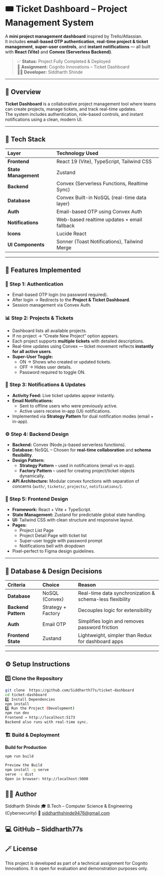 # 🎟️ Ticket Dashboard – Project Management System

A **mini project management dashboard** inspired by Trello/Atlassian.  
It includes **email-based OTP authentication**, **real-time project & ticket management**, **super-user controls**, and **instant notifications** — all built with **React (Vite)** and **Convex (Serverless Backend)**.

> ✅ **Status:** Project Fully Completed & Deployed  
> 📅 **Assignment:** Cognito Innovations – Ticket Dashboard  
> 👨‍💻 **Developer:** Siddharth Shinde  

---

## 🚀 Overview

**Ticket Dashboard** is a collaborative project management tool where teams can create projects, manage tickets, and track real-time updates.  
The system includes authentication, role-based controls, and instant notifications using a clean, modern UI.

---

## 🧩 Tech Stack

| Layer | Technology Used |
|:------|:----------------|
| **Frontend** | React 19 (Vite), TypeScript, Tailwind CSS |
| **State Management** | Zustand |
| **Backend** | Convex (Serverless Functions, Realtime Sync) |
| **Database** | Convex Built-in NoSQL (real-time data layer) |
| **Auth** | Email-based OTP using Convex Auth |
| **Notifications** | Web-based realtime updates + email fallback |
| **Icons** | Lucide React |
| **UI Components** | Sonner (Toast Notifications), Tailwind Merge |

---

## 🧠 Features Implemented

### 🔐 Step 1: Authentication
- Email-based OTP login (no password required).  
- After login → Redirects to the **Project & Ticket Dashboard**.  
- Session management via Convex Auth.

### 📊 Step 2: Projects & Tickets
- Dashboard lists all available projects.  
- If no project → “Create New Project” option appears.  
- Each project supports **multiple tickets** with detailed descriptions.  
- Real-time updates using Convex — ticket movement reflects **instantly for all active users**.  
- **Super-User Toggle:**
  - ON → Shows who created or updated tickets.
  - OFF → Hides user details.
  - Password required to toggle ON.

### 🔔 Step 3: Notifications & Updates
- **Activity Feed:** Live ticket updates appear instantly.  
- **Email Notifications:**  
  - Sent to offline users who were previously active.  
  - Active users receive in-app (UI) notifications.  
- Implemented via **Strategy Pattern** for dual notification modes (email + in-app).

### ⚙️ Step 4: Backend Design
- **Backend:** Convex (Node.js-based serverless functions).  
- **Database:** NoSQL – Chosen for **real-time collaboration** and **schema flexibility**.  
- **Design Pattern:**  
  - **Strategy Pattern** – used in notifications (email vs in-app).
  - **Factory Pattern** – used for creating project/ticket objects dynamically.
- **API Architecture:** Modular convex functions with separation of concerns (`auth/`, `tickets/`, `projects/`, `notifications/`).

### 🎨 Step 5: Frontend Design
- **Framework:** React + Vite + TypeScript.  
- **State Management:** Zustand for predictable global state handling.  
- **UI:** Tailwind CSS with clean structure and responsive layout.  
- **Pages:**
  - Project List Page  
  - Project Detail Page with ticket list  
  - Super-user toggle with password prompt  
  - Notifications bell with dropdown  
- Pixel-perfect to Figma design guidelines.

---

## 🧰 Database & Design Decisions

| Criteria | Choice | Reason |
|:----------|:-------|:-------|
| **Database** | NoSQL (Convex) | Real-time data synchronization & schema-less flexibility |
| **Backend Pattern** | Strategy + Factory | Decouples logic for extensibility |
| **Auth** | Email OTP | Simplifies login and removes password friction |
| **Frontend State** | Zustand | Lightweight, simpler than Redux for dashboard apps |

---

## ⚙️ Setup Instructions

### 1️⃣ Clone the Repository
```bash
git clone  https://github.com/Siddharth77s/ticket-dashboard
cd ticket-dashboard
2️⃣ Install Dependencies
npm install
3️⃣ Run the Project (Development)
npm run dev
Frontend → http://localhost:5173
Backend also runs with real-time sync.
```
### 🏗️ Build & Deployment

**Build for Production**
```bash
npm run build

Preview the Build
npm install -g serve
serve -s dist
Open in browser: http://localhost:5000

```
## 👨‍💻 Author 
Siddharth Shinde
🎓 B.Tech – Computer Science & Engineering (Cybersecurity)
📧 siddharthshinde9476@gmail.com

## 💻 GitHub – Siddharth77s

## 🪄 License

This project is developed as part of a technical assignment for Cognito Innovations.
It is open for evaluation and demonstration purposes only.
